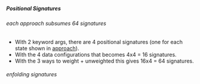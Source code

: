 ##### __Positional Signatures__

###### _each approach subsumes 64 signatures_

- With 2 keyword args, there are 4 positional signatures (one for each state shown in [approach](approach.md)).
- With the 4 data configurations that becomes 4x4 = 16 signatures.
- With the 3 ways to weight + unweighted this gives 16x4 = 64 signatures.

###### _enfolding signatures_




